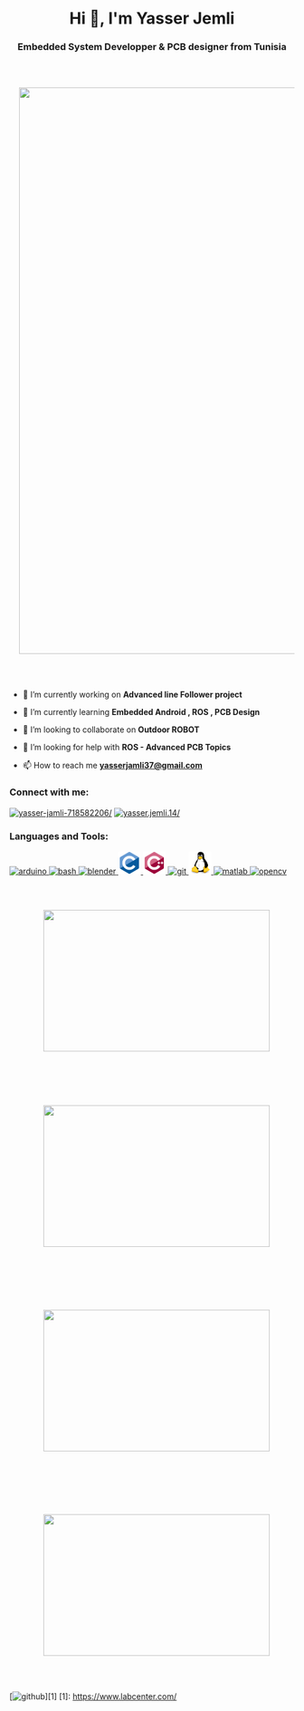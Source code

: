 <h1 align="center">Hi 👋, I'm Yasser Jemli</h1>
<h3 align="center">Embedded System Developper & PCB designer from Tunisia</h3>


<pre>

<p align="center">
  <img width="800" height="1000" src="https://user-images.githubusercontent.com/92098387/174489369-0f56baa6-044a-4163-9423-f2118478a481.png">
</p>

</pre>


- 🔭 I’m currently working on **Advanced line Follower project**

- 🌱 I’m currently learning **Embedded Android , ROS , PCB Design**

- 👯 I’m looking to collaborate on **Outdoor ROBOT**

- 🤝 I’m looking for help with **ROS - Advanced PCB Topics**

- 📫 How to reach me **yasserjamli37@gmail.com**

<h3 align="left">Connect with me:</h3>
<p align="left">
<a href="https://linkedin.com/in/yasser-jamli-718582206/" target="blank"><img align="center" src="https://raw.githubusercontent.com/rahuldkjain/github-profile-readme-generator/master/src/images/icons/Social/linked-in-alt.svg" alt="yasser-jamli-718582206/" height="30" width="40" /></a>
<a href="https://fb.com/yasser.jemli.14/" target="blank"><img align="center" src="https://raw.githubusercontent.com/rahuldkjain/github-profile-readme-generator/master/src/images/icons/Social/facebook.svg" alt="yasser.jemli.14/" height="30" width="40" /></a>
</p>

<h3 align="left">Languages and Tools:</h3>
<p align="left"> <a href="https://www.arduino.cc/" target="_blank" rel="noreferrer"> <img src="https://cdn.worldvectorlogo.com/logos/arduino-1.svg" alt="arduino" width="40" height="40"/> </a> <a href="https://www.gnu.org/software/bash/" target="_blank" rel="noreferrer"> <img src="https://www.vectorlogo.zone/logos/gnu_bash/gnu_bash-icon.svg" alt="bash" width="40" height="40"/> </a> <a href="https://www.blender.org/" target="_blank" rel="noreferrer"> <img src="https://download.blender.org/branding/community/blender_community_badge_white.svg" alt="blender" width="40" height="40"/> </a> <a href="https://www.cprogramming.com/" target="_blank" rel="noreferrer"> <img src="https://raw.githubusercontent.com/devicons/devicon/master/icons/c/c-original.svg" alt="c" width="40" height="40"/> </a> <a href="https://www.w3schools.com/cpp/" target="_blank" rel="noreferrer"> <img src="https://raw.githubusercontent.com/devicons/devicon/master/icons/cplusplus/cplusplus-original.svg" alt="cplusplus" width="40" height="40"/> </a> <a href="https://git-scm.com/" target="_blank" rel="noreferrer"> <img src="https://www.vectorlogo.zone/logos/git-scm/git-scm-icon.svg" alt="git" width="40" height="40"/> </a> <a href="https://www.linux.org/" target="_blank" rel="noreferrer"> <img src="https://raw.githubusercontent.com/devicons/devicon/master/icons/linux/linux-original.svg" alt="linux" width="40" height="40"/> </a> <a href="https://www.mathworks.com/" target="_blank" rel="noreferrer"> <img src="https://upload.wikimedia.org/wikipedia/commons/2/21/Matlab_Logo.png" alt="matlab" width="40" height="40"/> </a> <a href="https://opencv.org/" target="_blank" rel="noreferrer"> <img src="https://www.vectorlogo.zone/logos/opencv/opencv-icon.svg" alt="opencv" width="40" height="40"/> </a> </p>


<pre>

<p align="center">
  <img width="400" height="250" src="https://user-images.githubusercontent.com/92098387/173346395-926252c0-0df5-47a2-aaab-9fb960440508.png">
</p>


<p align="center">
  <img width="400" height="250" src="https://user-images.githubusercontent.com/92098387/174442682-da618e05-deaa-4ba1-8339-ac3dbb13ff5c.png">
</p>



<p align="center">
  <img width="400" height="250" src="https://user-images.githubusercontent.com/92098387/174442685-abfa5070-3943-44f7-a0c5-6f1dd3dcf68a.png">
</p>



<p align="center">
  <img width="400" height="250" src="https://user-images.githubusercontent.com/92098387/174442689-9cac74a8-2998-42d2-ab97-8e2aa8b3a15b.png">
</p>

</pre>


[![github](https://user-images.githubusercontent.com/92098387/174442689-9cac74a8-2998-42d2-ab97-8e2aa8b3a15b.png)][1]
[1]: https://www.labcenter.com/
